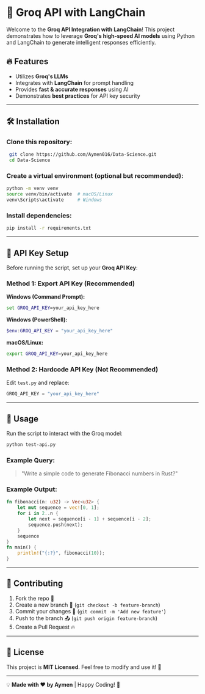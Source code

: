 # 🚀 Groq API with LangChain

Welcome to the **Groq API Integration with LangChain**! This project demonstrates how to leverage **Groq's high-speed AI models** using Python and LangChain to generate intelligent responses efficiently. 

## 🔥 Features
- Utilizes **Groq's LLMs** 
- Integrates with **LangChain** for prompt handling
- Provides **fast & accurate responses** using AI
- Demonstrates **best practices** for API key security

---

## 🛠 Installation

### Clone this repository:
```bash
 git clone https://github.com/Aymen016/Data-Science.git
 cd Data-Science
```

### Create a virtual environment (optional but recommended):
```bash
python -m venv venv
source venv/bin/activate  # macOS/Linux
venv\Scripts\activate     # Windows
```

### Install dependencies:
```bash
pip install -r requirements.txt
```

---

## 🔑 API Key Setup
Before running the script, set up your **Groq API Key**:

### Method 1: Export API Key (Recommended)
**Windows (Command Prompt):**
```cmd
set GROQ_API_KEY=your_api_key_here
```
**Windows (PowerShell):**
```powershell
$env:GROQ_API_KEY = "your_api_key_here"
```
**macOS/Linux:**
```bash
export GROQ_API_KEY=your_api_key_here
```

### Method 2: Hardcode API Key (Not Recommended)
Edit `test.py` and replace:
```python
GROQ_API_KEY = "your_api_key_here"
```
---

## 🚀 Usage
Run the script to interact with the Groq model:
```bash
python test-api.py
```
### Example Query:
> "Write a simple code to generate Fibonacci numbers in Rust?"

### Example Output:
```rust
fn fibonacci(n: u32) -> Vec<u32> {
    let mut sequence = vec![0, 1];
    for i in 2..n {
        let next = sequence[i - 1] + sequence[i - 2];
        sequence.push(next);
    }
    sequence
}
fn main() {
    println!("{:?}", fibonacci(10));
}
```

---

## 🤝 Contributing
1. Fork the repo 🍴
2. Create a new branch 🚀 (`git checkout -b feature-branch`)
3. Commit your changes 📝 (`git commit -m 'Add new feature'`)
4. Push to the branch 📤 (`git push origin feature-branch`)
5. Create a Pull Request 🔥

---

## 📜 License
This project is **MIT Licensed**. Feel free to modify and use it! 🎉

---

💡 **Made with ❤️ by Aymen** | Happy Coding! 🚀

